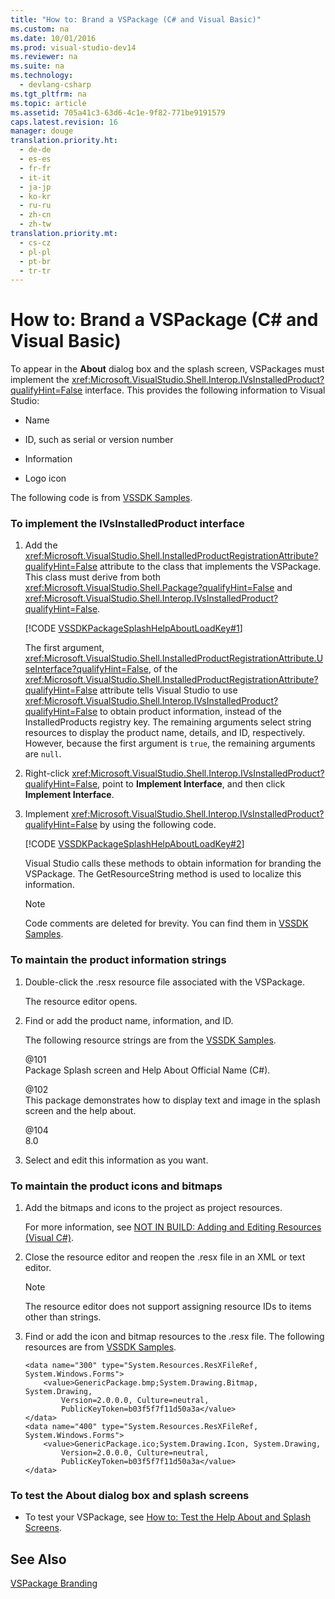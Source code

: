```yaml
---
title: "How to: Brand a VSPackage (C# and Visual Basic)"
ms.custom: na
ms.date: 10/01/2016
ms.prod: visual-studio-dev14
ms.reviewer: na
ms.suite: na
ms.technology: 
  - devlang-csharp
ms.tgt_pltfrm: na
ms.topic: article
ms.assetid: 705a41c3-63d6-4c1e-9f82-771be9191579
caps.latest.revision: 16
manager: douge
translation.priority.ht: 
  - de-de
  - es-es
  - fr-fr
  - it-it
  - ja-jp
  - ko-kr
  - ru-ru
  - zh-cn
  - zh-tw
translation.priority.mt: 
  - cs-cz
  - pl-pl
  - pt-br
  - tr-tr
---
```

# How to: Brand a VSPackage (C# and Visual Basic)
To appear in the **About** dialog box and the splash screen, VSPackages must implement the <xref:Microsoft.VisualStudio.Shell.Interop.IVsInstalledProduct?qualifyHint=False> interface. This provides the following information to Visual Studio:  
  
-   Name  
  
-   ID, such as serial or version number  
  
-   Information  
  
-   Logo icon  
  
 The following code is from [VSSDK Samples](../VS_not_in_toc/VSSDK-Samples.md).  
  
### To implement the IVsInstalledProduct interface  
  
1.  Add the <xref:Microsoft.VisualStudio.Shell.InstalledProductRegistrationAttribute?qualifyHint=False> attribute to the class that implements the VSPackage. This class must derive from both <xref:Microsoft.VisualStudio.Shell.Package?qualifyHint=False> and <xref:Microsoft.VisualStudio.Shell.Interop.IVsInstalledProduct?qualifyHint=False>.  
  
     [!CODE [VSSDKPackageSplashHelpAboutLoadKey#1](../CodeSnippet/VS_Snippets_VSSDK/vssdkpackagesplashhelpaboutloadkey#1)]  
  
     The first argument, <xref:Microsoft.VisualStudio.Shell.InstalledProductRegistrationAttribute.UseInterface?qualifyHint=False>, of the <xref:Microsoft.VisualStudio.Shell.InstalledProductRegistrationAttribute?qualifyHint=False> attribute tells Visual Studio to use <xref:Microsoft.VisualStudio.Shell.Interop.IVsInstalledProduct?qualifyHint=False> to obtain product information, instead of the InstalledProducts registry key. The remaining arguments select string resources to display the product name, details, and ID, respectively. However, because the first argument is `true`, the remaining arguments are `null`.  
  
2.  Right-click <xref:Microsoft.VisualStudio.Shell.Interop.IVsInstalledProduct?qualifyHint=False>, point to **Implement Interface**, and then click **Implement Interface**.  
  
3.  Implement <xref:Microsoft.VisualStudio.Shell.Interop.IVsInstalledProduct?qualifyHint=False> by using the following code.  
  
     [!CODE [VSSDKPackageSplashHelpAboutLoadKey#2](../CodeSnippet/VS_Snippets_VSSDK/vssdkpackagesplashhelpaboutloadkey#2)]  
  
     Visual Studio calls these methods to obtain information for branding the VSPackage. The GetResourceString method is used to localize this information.  
  
    > [!NOTE]
    >  Code comments are deleted for brevity. You can find them in [VSSDK Samples](../VS_not_in_toc/VSSDK-Samples.md).  
  
### To maintain the product information strings  
  
1.  Double-click the .resx resource file associated with the VSPackage.  
  
     The resource editor opens.  
  
2.  Find or add the product name, information, and ID.  
  
     The following resource strings are from the [VSSDK Samples](../VS_not_in_toc/VSSDK-Samples.md).  
  
     @101  
     Package Splash screen and Help About Official Name (C#).  
  
     @102  
     This package demonstrates how to display text and image in the splash screen and the help about.  
  
     @104  
     8.0  
  
3.  Select and edit this information as you want.  
  
### To maintain the product icons and bitmaps  
  
1.  Add the bitmaps and icons to the project as project resources.  
  
     For more information, see [NOT IN BUILD: Adding and Editing Resources (Visual C#)](assetId:///95f15d03-bed0-410c-8d1f-dece5199ba1e).  
  
2.  Close the resource editor and reopen the .resx file in an XML or text editor.  
  
    > [!NOTE]
    >  The resource editor does not support assigning resource IDs to items other than strings.  
  
3.  Find or add the icon and bitmap resources to the .resx file. The following resources are from [VSSDK Samples](../VS_not_in_toc/VSSDK-Samples.md).  
  
    ```  
    <data name="300" type="System.Resources.ResXFileRef, System.Windows.Forms">  
        <value>GenericPackage.bmp;System.Drawing.Bitmap, System.Drawing,  
            Version=2.0.0.0, Culture=neutral,         PublicKeyToken=b03f5f7f11d50a3a</value>  
    </data>  
    <data name="400" type="System.Resources.ResXFileRef, System.Windows.Forms">  
        <value>GenericPackage.ico;System.Drawing.Icon, System.Drawing,  
            Version=2.0.0.0, Culture=neutral,         PublicKeyToken=b03f5f7f11d50a3a</value>  
    </data>  
    ```  
  
### To test the About dialog box and splash screens  
  
-   To test your VSPackage, see [How to: Test the Help About and Splash Screens](../VS_not_in_toc/How-to--Test-the-Help-About-and-Splash-Screens.md).  
  
## See Also  
 [VSPackage Branding](../VS_not_in_toc/VSPackage-Branding.md)